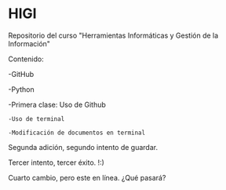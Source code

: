 # HIGI
Repositorio del curso "Herramientas Informáticas y Gestión de la Información"

Contenido:

-GitHub

-Python


-Primera clase: Uso de Github

	-Uso de terminal
	
	-Modificación de documentos en terminal


Segunda adición, segundo intento de guardar.


Tercer intento, tercer éxito. !:)

Cuarto cambio, pero este en línea. ¿Qué pasará?

